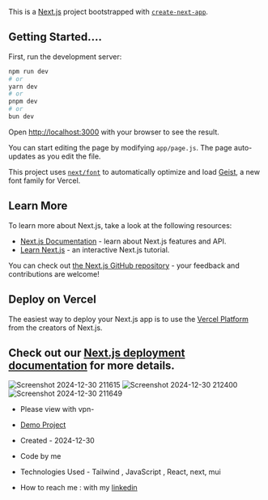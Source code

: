 This is a [Next.js](https://nextjs.org) project bootstrapped with [`create-next-app`](https://github.com/vercel/next.js/tree/canary/packages/create-next-app).

## Getting Started....

First, run the development server:

```bash
npm run dev
# or
yarn dev
# or
pnpm dev
# or
bun dev 
```

Open [http://localhost:3000](http://localhost:3000) with your browser to see the result.

You can start editing the page by modifying `app/page.js`. The page auto-updates as you edit the file.

This project uses [`next/font`](https://nextjs.org/docs/app/building-your-application/optimizing/fonts) to automatically optimize and load [Geist](https://vercel.com/font), a new font family for Vercel.

## Learn More

To learn more about Next.js, take a look at the following resources:

- [Next.js Documentation](https://nextjs.org/docs) - learn about Next.js features and API.
- [Learn Next.js](https://nextjs.org/learn) - an interactive Next.js tutorial.

You can check out [the Next.js GitHub repository](https://github.com/vercel/next.js) - your feedback and contributions are welcome!

## Deploy on Vercel

The easiest way to deploy your Next.js app is to use the [Vercel Platform](https://vercel.com/new?utm_medium=default-template&filter=next.js&utm_source=create-next-app&utm_campaign=create-next-app-readme) from the creators of Next.js.

Check out our [Next.js deployment documentation](https://nextjs.org/docs/app/building-your-application/deploying) for more details.
 --------------------------------------------------------------------------
 ![Screenshot 2024-12-30 211615](https://github.com/user-attachments/assets/a47e5d1d-feca-4a60-a545-c657dc86f524)
 ![Screenshot 2024-12-30 212400](https://github.com/user-attachments/assets/a3251919-1c98-4aeb-a106-248d7b162a79)
![Screenshot 2024-12-30 211649](https://github.com/user-attachments/assets/605faf85-ad58-4c5d-9a0d-c58c360bfb16)

-  Please view with vpn-
- [Demo Project](https://admin-panel2-virid.vercel.app/dashboard)

- Created - 2024-12-30
- Code by me
- Technologies Used - Tailwind , JavaScript , React, next, mui
- How to reach me : with my [linkedin](https://www.linkedin.com/in/zahra-karami-7643ba231/)
